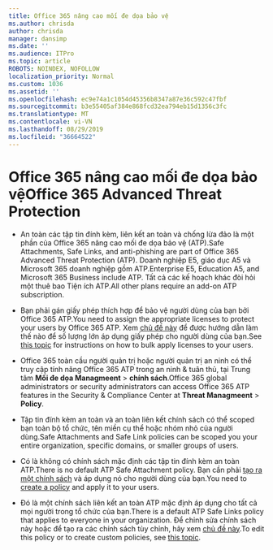 ```yaml
---
title: Office 365 nâng cao mối đe dọa bảo vệ
ms.author: chrisda
author: chrisda
manager: dansimp
ms.date: ''
ms.audience: ITPro
ms.topic: article
ROBOTS: NOINDEX, NOFOLLOW
localization_priority: Normal
ms.custom: 1036
ms.assetid: ''
ms.openlocfilehash: ec9e74a1c1054d45356b8347a87e36c592c47fbf
ms.sourcegitcommit: b3e55405af384e868fcd32ea794eb15d1356c3fc
ms.translationtype: MT
ms.contentlocale: vi-VN
ms.lasthandoff: 08/29/2019
ms.locfileid: "36664522"
---
```

# <a name="office-365-advanced-threat-protection"></a><span data-ttu-id="4344e-102">Office 365 nâng cao mối đe dọa bảo vệ</span><span class="sxs-lookup"><span data-stu-id="4344e-102">Office 365 Advanced Threat Protection</span></span>

- <span data-ttu-id="4344e-103">An toàn các tập tin đính kèm, liên kết an toàn và chống lừa đảo là một phần của Office 365 nâng cao mối đe dọa bảo vệ (ATP).</span><span class="sxs-lookup"><span data-stu-id="4344e-103">Safe Attachments, Safe Links, and anti-phishing are part of Office 365 Advanced Threat Protection (ATP).</span></span> <span data-ttu-id="4344e-104">Doanh nghiệp E5, giáo dục A5 và Microsoft 365 doanh nghiệp gồm ATP.</span><span class="sxs-lookup"><span data-stu-id="4344e-104">Enterprise E5, Education A5, and Microsoft 365 Business include ATP.</span></span> <span data-ttu-id="4344e-105">Tất cả các kế hoạch khác đòi hỏi một thuê bao Tiện ích ATP.</span><span class="sxs-lookup"><span data-stu-id="4344e-105">All other plans require an add-on ATP subscription.</span></span>

- <span data-ttu-id="4344e-106">Bạn phải gán giấy phép thích hợp để bảo vệ người dùng của bạn bởi Office 365 ATP.</span><span class="sxs-lookup"><span data-stu-id="4344e-106">You need to assign the appropriate licenses to protect your users by Office 365 ATP.</span></span> <span data-ttu-id="4344e-107">Xem [chủ đề này](https://docs.microsoft.com/office365/admin/subscriptions-and-billing/assign-licenses-to-users) để được hướng dẫn làm thế nào để số lượng lớn áp dụng giấy phép cho người dùng của bạn.</span><span class="sxs-lookup"><span data-stu-id="4344e-107">See [this topic](https://docs.microsoft.com/office365/admin/subscriptions-and-billing/assign-licenses-to-users) for instructions on how to bulk apply licenses to your users.</span></span>

- <span data-ttu-id="4344e-108">Office 365 toàn cầu người quản trị hoặc người quản trị an ninh có thể truy cập tính năng Office 365 ATP trong an ninh & tuân thủ, tại Trung tâm **Mối đe dọa Managmeent** \> **chính sách**.</span><span class="sxs-lookup"><span data-stu-id="4344e-108">Office 365 global administrators or security administrators can access Office 365 ATP features in the Security & Compliance Center at **Threat Managmeent** \> **Policy**.</span></span>

- <span data-ttu-id="4344e-109">Tập tin đính kèm an toàn và an toàn liên kết chính sách có thể scoped bạn toàn bộ tổ chức, tên miền cụ thể hoặc nhóm nhỏ của người dùng.</span><span class="sxs-lookup"><span data-stu-id="4344e-109">Safe Attachments and Safe Link policies can be scoped you your entire organization, specific domains, or smaller groups of users.</span></span>

- <span data-ttu-id="4344e-110">Có là không có chính sách mặc định các tập tin đính kèm an toàn ATP.</span><span class="sxs-lookup"><span data-stu-id="4344e-110">There is no default ATP Safe Attachment policy.</span></span> <span data-ttu-id="4344e-111">Bạn cần phải [tạo ra một chính sách](https://docs.microsoft.com/office365/securitycompliance/set-up-atp-safe-attachments-policies) và áp dụng nó cho người dùng của bạn.</span><span class="sxs-lookup"><span data-stu-id="4344e-111">You need to [create a policy](https://docs.microsoft.com/office365/securitycompliance/set-up-atp-safe-attachments-policies) and apply it to your users.</span></span>

- <span data-ttu-id="4344e-112">Đó là một chính sách liên kết an toàn ATP mặc định áp dụng cho tất cả mọi người trong tổ chức của bạn.</span><span class="sxs-lookup"><span data-stu-id="4344e-112">There is a default ATP Safe Links policy that applies to everyone in your organization.</span></span> <span data-ttu-id="4344e-113">Để chỉnh sửa chính sách này hoặc để tạo ra các chính sách tùy chỉnh, hãy xem [chủ đề này](https://docs.microsoft.com/office365/securitycompliance/set-up-atp-safe-links-policies).</span><span class="sxs-lookup"><span data-stu-id="4344e-113">To edit this policy or to create custom policies, see [this topic](https://docs.microsoft.com/office365/securitycompliance/set-up-atp-safe-links-policies).</span></span>
